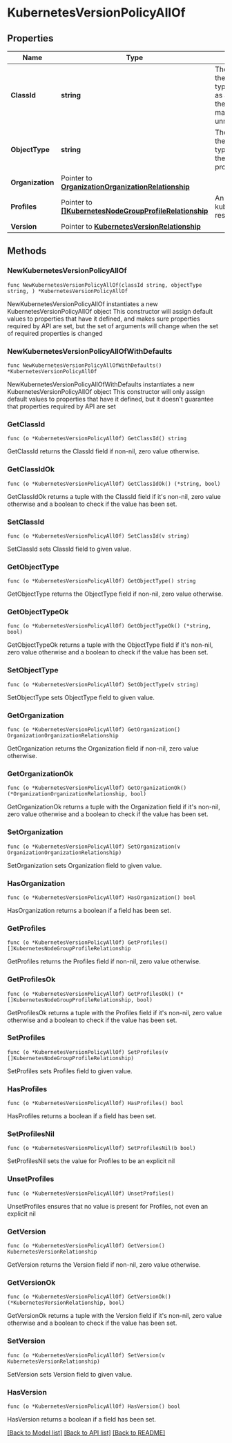 # KubernetesVersionPolicyAllOf

## Properties

Name | Type | Description | Notes
------------ | ------------- | ------------- | -------------
**ClassId** | **string** | The fully-qualified name of the instantiated, concrete type. This property is used as a discriminator to identify the type of the payload when marshaling and unmarshaling data. | [default to "kubernetes.VersionPolicy"]
**ObjectType** | **string** | The fully-qualified name of the instantiated, concrete type. The value should be the same as the &#39;ClassId&#39; property. | [default to "kubernetes.VersionPolicy"]
**Organization** | Pointer to [**OrganizationOrganizationRelationship**](OrganizationOrganizationRelationship.md) |  | [optional] 
**Profiles** | Pointer to [**[]KubernetesNodeGroupProfileRelationship**](KubernetesNodeGroupProfileRelationship.md) | An array of relationships to kubernetesNodeGroupProfile resources. | [optional] 
**Version** | Pointer to [**KubernetesVersionRelationship**](KubernetesVersionRelationship.md) |  | [optional] 

## Methods

### NewKubernetesVersionPolicyAllOf

`func NewKubernetesVersionPolicyAllOf(classId string, objectType string, ) *KubernetesVersionPolicyAllOf`

NewKubernetesVersionPolicyAllOf instantiates a new KubernetesVersionPolicyAllOf object
This constructor will assign default values to properties that have it defined,
and makes sure properties required by API are set, but the set of arguments
will change when the set of required properties is changed

### NewKubernetesVersionPolicyAllOfWithDefaults

`func NewKubernetesVersionPolicyAllOfWithDefaults() *KubernetesVersionPolicyAllOf`

NewKubernetesVersionPolicyAllOfWithDefaults instantiates a new KubernetesVersionPolicyAllOf object
This constructor will only assign default values to properties that have it defined,
but it doesn't guarantee that properties required by API are set

### GetClassId

`func (o *KubernetesVersionPolicyAllOf) GetClassId() string`

GetClassId returns the ClassId field if non-nil, zero value otherwise.

### GetClassIdOk

`func (o *KubernetesVersionPolicyAllOf) GetClassIdOk() (*string, bool)`

GetClassIdOk returns a tuple with the ClassId field if it's non-nil, zero value otherwise
and a boolean to check if the value has been set.

### SetClassId

`func (o *KubernetesVersionPolicyAllOf) SetClassId(v string)`

SetClassId sets ClassId field to given value.


### GetObjectType

`func (o *KubernetesVersionPolicyAllOf) GetObjectType() string`

GetObjectType returns the ObjectType field if non-nil, zero value otherwise.

### GetObjectTypeOk

`func (o *KubernetesVersionPolicyAllOf) GetObjectTypeOk() (*string, bool)`

GetObjectTypeOk returns a tuple with the ObjectType field if it's non-nil, zero value otherwise
and a boolean to check if the value has been set.

### SetObjectType

`func (o *KubernetesVersionPolicyAllOf) SetObjectType(v string)`

SetObjectType sets ObjectType field to given value.


### GetOrganization

`func (o *KubernetesVersionPolicyAllOf) GetOrganization() OrganizationOrganizationRelationship`

GetOrganization returns the Organization field if non-nil, zero value otherwise.

### GetOrganizationOk

`func (o *KubernetesVersionPolicyAllOf) GetOrganizationOk() (*OrganizationOrganizationRelationship, bool)`

GetOrganizationOk returns a tuple with the Organization field if it's non-nil, zero value otherwise
and a boolean to check if the value has been set.

### SetOrganization

`func (o *KubernetesVersionPolicyAllOf) SetOrganization(v OrganizationOrganizationRelationship)`

SetOrganization sets Organization field to given value.

### HasOrganization

`func (o *KubernetesVersionPolicyAllOf) HasOrganization() bool`

HasOrganization returns a boolean if a field has been set.

### GetProfiles

`func (o *KubernetesVersionPolicyAllOf) GetProfiles() []KubernetesNodeGroupProfileRelationship`

GetProfiles returns the Profiles field if non-nil, zero value otherwise.

### GetProfilesOk

`func (o *KubernetesVersionPolicyAllOf) GetProfilesOk() (*[]KubernetesNodeGroupProfileRelationship, bool)`

GetProfilesOk returns a tuple with the Profiles field if it's non-nil, zero value otherwise
and a boolean to check if the value has been set.

### SetProfiles

`func (o *KubernetesVersionPolicyAllOf) SetProfiles(v []KubernetesNodeGroupProfileRelationship)`

SetProfiles sets Profiles field to given value.

### HasProfiles

`func (o *KubernetesVersionPolicyAllOf) HasProfiles() bool`

HasProfiles returns a boolean if a field has been set.

### SetProfilesNil

`func (o *KubernetesVersionPolicyAllOf) SetProfilesNil(b bool)`

 SetProfilesNil sets the value for Profiles to be an explicit nil

### UnsetProfiles
`func (o *KubernetesVersionPolicyAllOf) UnsetProfiles()`

UnsetProfiles ensures that no value is present for Profiles, not even an explicit nil
### GetVersion

`func (o *KubernetesVersionPolicyAllOf) GetVersion() KubernetesVersionRelationship`

GetVersion returns the Version field if non-nil, zero value otherwise.

### GetVersionOk

`func (o *KubernetesVersionPolicyAllOf) GetVersionOk() (*KubernetesVersionRelationship, bool)`

GetVersionOk returns a tuple with the Version field if it's non-nil, zero value otherwise
and a boolean to check if the value has been set.

### SetVersion

`func (o *KubernetesVersionPolicyAllOf) SetVersion(v KubernetesVersionRelationship)`

SetVersion sets Version field to given value.

### HasVersion

`func (o *KubernetesVersionPolicyAllOf) HasVersion() bool`

HasVersion returns a boolean if a field has been set.


[[Back to Model list]](../README.md#documentation-for-models) [[Back to API list]](../README.md#documentation-for-api-endpoints) [[Back to README]](../README.md)


